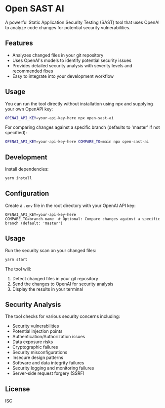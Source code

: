 # Open SAST AI

A powerful Static Application Security Testing (SAST) tool that uses OpenAI to analyze code changes for potential security vulnerabilities.

## Features

- Analyzes changed files in your git repository
- Uses OpenAI's models to identify potential security issues
- Provides detailed security analysis with severity levels and recommended fixes
- Easy to integrate into your development workflow

## Usage

You can run the tool directly without installation using npx and supplying your own OpenAPI key:

```bash
OPENAI_API_KEY=your-api-key-here npx open-sast-ai
```

For comparing changes against a specific branch (defaults to 'master' if not specified):

```bash
OPENAI_API_KEY=your-api-key-here COMPARE_TO=main npx open-sast-ai
```

## Development

Install dependencies:

```bash
yarn install
```

## Configuration

Create a `.env` file in the root directory with your OpenAI API key:

```
OPENAI_API_KEY=your-api-key-here
COMPARE_TO=branch-name  # Optional: Compare changes against a specific branch (default: 'master')
```

## Usage

Run the security scan on your changed files:

```bash
yarn start
```

The tool will:
1. Detect changed files in your git repository
2. Send the changes to OpenAI for security analysis
3. Display the results in your terminal

## Security Analysis

The tool checks for various security concerns including:
- Security vulnerabilities
- Potential injection points
- Authentication/Authorization issues
- Data exposure risks
- Cryptographic failures
- Security misconfigurations
- Insecure design patterns
- Software and data integrity failures
- Security logging and monitoring failures
- Server-side request forgery (SSRF)

## License

ISC
